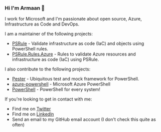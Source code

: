 ### Hi I'm Armaan 👋

I work for Microsoft and I'm passionate about open source, Azure, Infrastructure as Code and DevOps.

I am a maintainer of the following projects:

- [PSRule] - Validate infrastructure as code (IaC) and objects using PowerShell rules.
- [PSRule.Rules.Azure] - Rules to validate Azure resources and infrastructure as code (IaC) using PSRule.

I also contribute to the following projects:

- [Pester] - Ubiquitous test and mock framework for PowerShell.
- [azure-powershell] - Microsoft Azure PowerShell
- [PowerShell] - PowerShell for every system!

If you're looking to get in contact with me:

- Find me on [Twitter]
- Find me on [Linkedln]
- Send an email to my GitHub email account (I don't check this quite as often)

[PSRule]: https://github.com/microsoft/PSRule
[PSRule.Rules.Azure]: https://github.com/Azure/PSRule.Rules.Azure
[Pester]: https://github.com/pester/Pester
[azure-powershell]: https://github.com/Azure/azure-powershell
[PowerShell]: https://github.com/PowerShell/PowerShell
[Twitter]: https://twitter.com/McleodArmaan
[Linkedln]: https://www.linkedin.com/in/armaan-mcleod-533452137/
